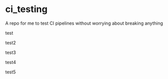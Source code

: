 # ci_testing
A repo for me to test CI pipelines without worrying about breaking anything

test

test2

test3

test4

test5
